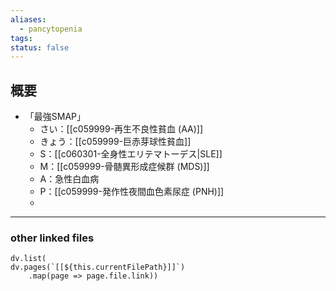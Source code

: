 ```yaml
---
aliases:
  - pancytopenia
tags: 
status: false
---
```

## 概要
- 「最強SMAP」
	- さい：[[c059999-再生不良性貧血 (AA)]]
	- きょう：[[c059999-巨赤芽球性貧血]]
	- S：[[c060301-全身性エリテマトーデス|SLE]]
	- M：[[c059999-骨髄異形成症候群 (MDS)]]
	- A：急性白血病
	- P：[[c059999-発作性夜間血色素尿症 (PNH)]]
	- 
---
### other linked files
```dataviewjs
dv.list(
dv.pages(`[[${this.currentFilePath}]]`)
	.map(page => page.file.link))
```
